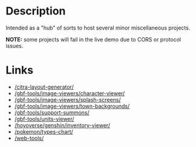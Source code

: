 # Description

Intended as a "hub" of sorts to host several minor miscellaneous projects.

**NOTE:** some projects will fail in the live demo due to CORS or protocol issues.

# Links

- [/citra-layout-generator/](citra-layout-generator/)
- [/gbf-tools/image-viewers/character-viewer/](gbf-tools/image-viewers/character-viewer/)
- [/gbf-tools/image-viewers/splash-screens/](gbf-tools/image-viewers/splash-screens/)
- [/gbf-tools/image-viewers/town-backgrounds/](gbf-tools/image-viewers/town-backgrounds/)
- [/gbf-tools/support-summons/](gbf-tools/support-summons/)
- [/gbf-tools/units-viewer/](gbf-tools/units-viewer/)
- [/hoyoverse/genshin/inventory-viewer/](hoyoverse/genshin/inventory-viewer/)
- [/pokemon/types-chart/](pokemon/types-chart/)
- [/web-tools/](web-tools/)
